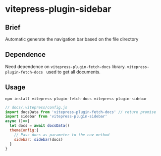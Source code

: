 # vitepress-plugin-sidebar

## Brief

Automatic generate the navigation bar based on the file directory

## Dependence

Need dependence on `vitepress-plugin-fetch-docs` library. `vitepress-plugin-fetch-docs ` used to get all documents.

## Usage

```shell
npm install vitepress-plugin-fetch-docs vitepress-plugin-sidebar
```

```js
// docs/.vitepress/config.js
import docsData from 'vitepress-plugin-fetch-docs' // return promise
import sidebar from 'vitepress-plugin-sidebar'
async ()=>{
  let docs = await docsData()
  themeConfig:{
    // Pass docs as parameter to the nav method
    sidebar: sidebar(docs)
  }
}
```


